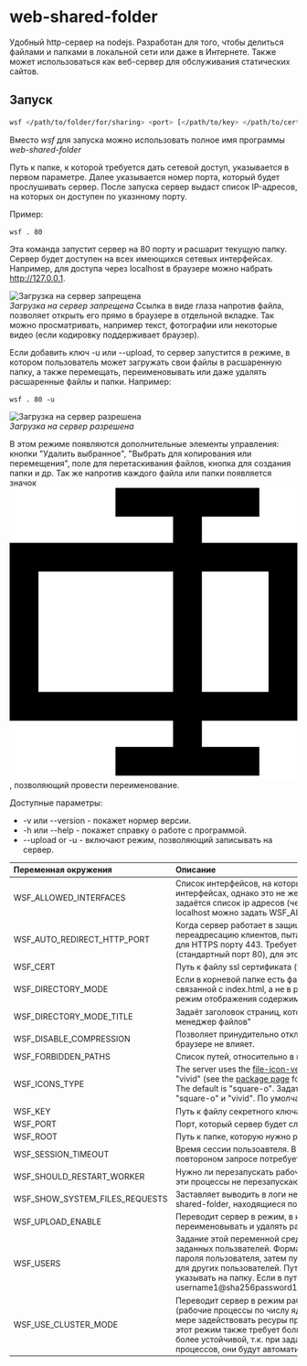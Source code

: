 # web-shared-folder
Удобный http-сервер на nodejs. Разработан для того, чтобы делиться файлами и папками в локальной сети или даже в Интернете. Также может использоваться как веб-сервер для обслуживания статических сайтов.

## Запуск

```bash
wsf </path/to/folder/for/sharing> <port> [</path/to/key> </path/to/cert>] [--upload or -u]
```
Вместо *wsf* для запуска можно использовать полное имя программы *web-shared-folder*

Путь к папке, к которой требуется дать сетевой доступ, указывается в первом параметре. Далее указывается номер порта, который будет прослушивать сервер. После запуска сервер выдаст список IP-адресов, на которых он доступен по указнному порту.

Пример:

```
wsf . 80
```

Эта команда запустит сервер на 80 порту и расшарит текущую папку.
Сервер будет доступен на всех имеющихся сетевых интерфейсах. Например, для доступа через localhost в браузере можно набрать http://127.0.0.1.

![Загрузка на сервер запрещена](https://github.com/Mendeo/web-shared-folder/blob/master/img/screenshot_upload_disabled.png)  
*Загрузка на сервер запрещена*
Ссылка в виде глаза напротив файла, позволяет открыть его прямо в браузере в отдельной вкладке. Так можно просматривать, например текст, фотографии или некоторые видео (если кодировку поддерживает браузер).

Если добавить ключ -u или --upload, то сервер запустится в режиме, в котором пользователь может загружать свои файлы в расшаренную папку, а также перемещать, переименовывать или даже удалять расшаренные файлы и папки. Например:

```
wsf . 80 -u
```

![Загрузка на сервер разрешена](https://github.com/Mendeo/web-shared-folder/blob/master/img/screenshot_upload_enabled.png)  
*Загрузка на сервер разрешена*

В этом режиме появляются дополнительные элементы управления: кнопки "Удалить выбранное", "Выбрать для копирования или перемещения", поле для перетаскивания файлов, кнопка для создания папки и др.
Так же напротив каждого файла или папки появляется значок ![Иконка переименования](https://github.com/Mendeo/web-shared-folder/blob/master/app_files/img/rename.svg), позволяющий провести переименование.




Доступные параметры:
* -v или --version - покажет нормер версии.
* -h или --help - покажет справку о работе с программой.
* --upload or -u - включают режим, позволяющий записывать на сервер.


Переменная окружения          |Описание
:-----------------------------|:-
WSF_ALLOWED_INTERFACES        |Список интерфейсов, на которых будет доступен сервер. По умолчанию сервер будет доступен на всех доступных сетевых интерфейсах, однако это не желательно, если требуется, например, ограничить доступ из внешней сети. В этой переменной задаётся список ip адресов (через запятую), на которых будет работать сервер.Например, чтобы был доступ только для localhost можно задать WSF_ALLOWED_INTERFACES=127.0.0.1
WSF_AUTO_REDIRECT_HTTP_PORT   |Когда сервер работает в защищённом режиме (по протоколу HTTPS), то есть возможность включить автоматическую переадресацию клиентов, пытабхихся подключиться по протоколу HTTP. Например, пусть сервер работает на стандартном для HTTPS порту 443. Требуется сделать автоматическое перенаправление клиентов, подключающихся по HTTP (стандартный порт 80), для этого задаётся WSF_AUTO_REDIRECT_HTTP_PORT=80
WSF_CERT                      |Путь к файлу ssl сертификата (fullchain.pem)
WSF_DIRECTORY_MODE            |Если в корневой папке есть файл index.html, то сервер по умолчанию запускается в режиме отображения веб страницы, связанной с index.html, а не в режиме отображения содержимого директории. Для принидительного переключения на режим отображения содержимого директории следует задать WSF_DIRECTORY_MODE=1
WSF_DIRECTORY_MODE_TITLE      |Задаёт заголовок страниц, который отображается на вкладке в браузере. По умолчанию отображается "Удалённый менеджер файлов"
WSF_DISABLE_COMPRESSION       |Позволяет принудительно отключить сжатие файлов при передаче по сети. Требуется для целей отладки и на отображение в браузере не влияет.
WSF_FORBIDDEN_PATHS           |Список путей, относительно в корневой директории, которые не будут отображаться у клиентов.
WSF_ICONS_TYPE                |The server uses the [file-icon-vectors](https://www.npmjs.com/package/file-icon-vectors) npm package to display file icons. Three types of icons are available: "classic", "square-o", "vivid" (see the [package page](https://www.npmjs.com/package/file-icon-vectors) for more details). You can set the **SERVER_ICONS_TYPE** environment variable to one of these values. The default is "square-o". Задать вид иконок для отображения значков файлов и папок. Три возможных варианта: "classic", "square-o" и "vivid". По умолчанию используется "square-o". Подробней [package page](https://www.npmjs.com/package/file-icon-vectors)
WSF_KEY                       |Путь к файлу секретного ключа ssl (privkey.pem)
WSF_PORT                      |Порт, который сервер будет слушать
WSF_ROOT                      |Путь к папке, которую нужно расшарить
WSF_SESSION_TIMEOUT           |Время сессии пользоавтеля. В случае неактивности пользователя в течении этого времени, сессия завершается и при повтороном запросе потребуется снова ввести логин и пароль. По умолчанию это время 30 минут.
WSF_SHOULD_RESTART_WORKER     |Нужно ли перезапускать рабочие процессы в режиме кластера в случае их непредвиденного завершения. По умолчанию эти процессы не перезапускаются.
WSF_SHOW_SYSTEM_FILES_REQUESTS|Заставляет выводить в логи не только запросы к расшаренным файлам, но и запросы к файлам самого приложения web-shared-folder, находящиеся по пути /wsf_app_files, например к /wsf_app_files/favicon.icon и др.
WSF_UPLOAD_ENABLE             |Переводит сервер в режим, в котором пользователь может загружать свои файлы на сервер, а также перемещать и переименовывать и удалять расшаренные файлы.
WSF_USERS                     |Задание этой переменной среды переводит сервер в режим, в котором доступ к расшаренным файлам доступен лишь для заданных пользвателей. Формат этой переменной следующий. Имя пользователя, затем символ @, далее sha256 хэш пароля пользователя, затем путь, к которому будет иметь доступ пользователь, далее двоеточие (:) и аналогиченые данные для других пользователей. Путь должен начинаться с символа /, он должен задаваться относительно корневой директории и указывать на папку. Если в пути есть ошибки, то сервер упадёт только при попытке входа пользователя. Пример: username1@sha256password1InHex/path1/relative/ROOT_PATH:username2@sha256password2InHex/path2/relative/ROOT_PATH
WSF_USE_CLUSTER_MODE          |Переводит сервер в режим работы в виде кластера. В этом режиме запускается несколько копий серверного процесса (рабочие процессы по числу ядер процессора), и нагрузка будет распределена на эти процессы, что позволяет в полной мере задействовать ресуры процессора и увеличить производительность сервера при большом числе запросов к нему. Но этот режим также требует большого количества оперативной памяти. В тоже время, этот режим делает работу сервера более устойчивой, т.к. при задании переменной WSF_SHOULD_RESTART_WORKER в случае сбоев в работе серверных процессов, они будут автоматически перезапущены.
